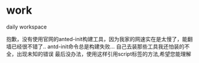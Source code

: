 # work
daily workspace

抱歉，没有使用官网的anted-init构建工具，因为我家的网速实在是太慢了，能翻墙已经很不错了..  antd-init命令总是构建失败...  自己去装那些工具我还怕装的不全，出现未知的错误  最后没办法，使用这样引用script标签的方法,希望您能理解
